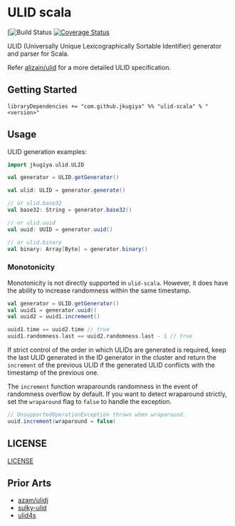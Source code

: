 # ULID scala
[![Build Status](https://github.com/jkugiya/ulid-scala/workflows/CI/badge.svg)
[![Coverage Status](https://coveralls.io/repos/github/jkugiya/ulid-scala/badge.svg?branch=master)](https://coveralls.io/github/jkugiya/ulid-scala?branch=master)  

ULID (Universally Unique Lexicographically Sortable Identifier) generator and parser for Scala.

Refer [alizain/ulid](https://github.com/alizain/ulid) for a more detailed ULID specification.

## Getting Started

```
libraryDependencies += "com.github.jkugiya" %% "ulid-scala" % "<version>"
```

## Usage

ULID generation examples:

```scala
import jkugiya.ulid.ULID

val generator = ULID.getGenerator()

val ulid: ULID = generator.generate()

// or ulid.base32
val base32: String = generator.base32()

// or ulid.uuid
val uuid: UUID = generator.uuid()

// or ulid.binary
val binary: Array[Byte] = generator.binary()

```

### Monotonicity
Monotonicity is not directly supported in `ulid-scala`.
However, it does have the ability to increase randomness within the same timestamp.

```scala
val generator = ULID.getGenerator()
val uuid1 = generator.uuid()
val uuid2 = uuid1.increment()

uuid1.time == uuid2.time // true
uuid1.randomness.last == uuid2.randomness.last - 1 // true
```

If strict control of the order in which ULIDs are generated is required,
keep the last ULID generated in the ID generator in the cluster and 
return the `increment` of the previous ULID if the generated ULID
conflicts with the timestamp of the previous one.

The `increment` function wraparounds randomness in the event of randomness overflow by default.
If you want to detect wraparound strictly, set the `wraparound` flag to `false` to handle the exception.

```scala
// UnsupportedOperationException thrown when wraparound.
uuid.increment(wraparound = false)
```

## LICENSE
[LICENSE](https://github.com/jkugiya/ulid-scala/blob/master/LICENSE)

## Prior Arts
- [azam/ulidj](https://github.com/azam/ulidj)
- [sulky-ulid](https://github.com/huxi/sulky/tree/master/sulky-ulid)
- [ulid4s](https://github.com/petitviolet/ulid4s)

